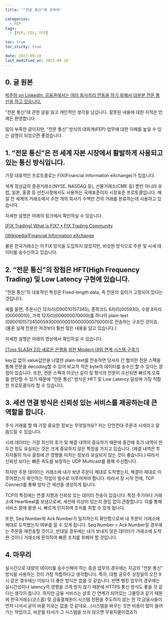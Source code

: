 ```yaml
---
title: '"전문 통신"에 관하여'

categories:
  - FEP
tags:
  - [FEP, FIX, TCP]

toc: true
toc_sticky: true

date: 2023-09-10
last_modified_at: 2023-09-10
---
```


## 0. 글 원본

[박준하 on LinkedIn: 금융권에서는 여러 회사끼리 연동을 하기 위해서 대부분 전문 통신을 하고 있습니다.](https://www.linkedin.com/posts/준하-박-42443064_금융권에서는-여러-회사끼리-연동을-하기-위해서-대부분-전문-통신을-하고-있습니다-activity-7105894467450126337-iYx4?utm_source=share&utm_medium=member_desktop)

“전문 통신”에 관한 글을 읽고 개인적인 생각을 남깁니다. 잘못된 내용에 대한 지적은 언제든 환영합니다.

많이 부족한 글이지만, “전문 통신” 방식의 대외계(FEP) 업무에 대한 이해를 높일 수 있는 설명이 되었으면 좋겠습니다.

## 1. “전문 통신”은 전 세계 자본 시장에서 활발하게 사용되고 있는 통신 방식입니다.

가장 대표적인 프로토콜로는 FIX(Financial Information eXchange)가 있습니다.

세계 정상급의 증권거래소(NYSE, NASDAQ 등), 선물거래소(CME 등) 뿐만 아니라 유럽, 일본, 홍콩 등 선진시장에서도 사용하는 국제표준이자 시장표준 프로토콜입니다. 매일 전 세계의 거래소에서 수천 개의 회사가 수백만 건의 거래를 완료하는데 사용하고 있습니다.

자세한 설명은 아래의 링크에서 확인하실 수 있습니다.

[[FIX Trading] What is FIX? • FIX Trading Community](https://www.fixtrading.org/what-is-fix/)

[[Wikipedia]Financial Information eXchange](https://en.wikipedia.org/wiki/Financial_Information_eXchange)

물론 한국거래소는 이 FIX 방식을 도입하지 않았지만, 비슷한 방식으로 주문 및 시세 데이터를 송수신하고 있습니다.

## 2. “전문 통신”의 장점은 HFT(High Frequency Trading) 및 Low Latency 구현에 있습니다.

“전문 통신”의 대표적인 특징은 Fixed-length data, 즉 전문의 길이가 고정되어 있다는 것입니다.

예를 들면, 주문시간 12자리(090010157345), 종목코드 6자리(005930), 수량 8자리(00000010), 가격 12자리(000000070000)를 하나의 plain-text (09001015734500593000000010000000070000)로 전송하는 구조인 것이죠. (물론 실제 전문은 저것보다 훨씬 많은 내용을 담고 있습니다.)

자세한 설명은 아래의 영상에서 확인하실 수 있습니다.

[[Toss SLASH 23] 새로운 은행을 위한 Modern 대외 연계 시스템 구축기](https://toss.im/slash-23/session-detail/A2-4)

key값 없이 value값만을 나열한 plain-text를 전송하면 당사자 간 협의한 전문 스펙을 통해 전문을 decoding할 수 있어 비교적 적은 byte의 데이터를 송수신 할 수 있다는 장점이 있습니다. 또한, 전문 스펙과 어긋난 길이 및 형식의 전문이 수신되면 빠르게 오류를 판단할 수 있기 때문에 “전문 통신” 방식은 HFT 및 Low Latency 달성에 가장 적합한 프로토콜이라 할 수 있습니다.

## 3. 세션 연결 방식은 신뢰성 있는 서비스를 제공하는데 큰 역할을 합니다.

주식 거래를 할 때 가장 중요한 정보는 무엇일까요? 저는 단언컨대 주문과 시세라고 말씀드릴 수 있습니다.

시세 데이터는 가장 최신의 호가 및 체결 내역이 중요하기 때문에 중간에 호가 내역이 한 두건 정도 유실되는 것은 크게 중요하지 않은 특징을 가지고 있습니다. (체결 내역은 투자자들의 의사 결정에 큰 영향을 미치는 정보라 유실되지 않는 것이 좋습니다.) 따라서 신뢰성 보다는 빠른 속도를 보장하는 UDP Multicast를 통해 수신합니다.

하지만 주문 데이터는 거래소에 내가 보낸 주문이 제대로 도착했는지, 체결이 제대로 이루어졌는지 확인하는 작업이 필수로 이루어져야 합니다. 따라서 장 시작 전에, TCP Connect를 통해 양자 간 세션을 생성하게 됩니다.

TCP의 특징에는 연결 지향과 신뢰성 있는 데이터 전송이 있습니다. 특정 주기마다 거래소에 Heartbeat를 보냄으로써, 세션에 이상이 있는지 끊임 없이 관찰합니다. 이를 통해 서비스 장애 발생 시, 빠르게 인지하여 조치를 취할 수 있게 됩니다.

또한, Seq Number와 Ack Number가 일치하는지 확인함으로써 내 주문이 거래소에 제대로 도착했는지 여부를 알 수 있게 됩니다. Seq Number > Ack Number일 경우에는 주문을 재전송할 것이고, 반대일 경우에는 내가 보내지 않은 데이터가 거래소에 도착한 것이니 거래소에 문의하여 빠른 조치를 취해야 할 것입니다.

## 4. 마무리

실시간으로 대량의 데이터를 송수신해야 하는 증권 업무의 경우에는 지금의 “전문 통신” 방식을 사용하는 것이 가장 적합하다고 생각합니다. 특히, 대형 공모주 상장일의 오전 9시 같은 경우에는 이보다 더 좋은 방식은 없을 것 같습니다. 반면 뱅킹 업무의 경우에는 실시간성이나 latency의 영향을 크게 받지 않기 때문에 HTTPS 통신 방식도 좋을 것 같다는 생각이 듭니다. 하지만 금융 서비스는 상호 간 연계가 되어있는 그물망과 같기 때문에 한국거래소(코스콤) 및 금융결제원이 시스템 전환을 주도하지 않는 한 각 금융사들이 먼저 나서서 굳이 바꿀 이유는 없을 것 같네요…(시스템을 바꾸는 것은 비용이 많이 들어가는 작업이고, 바꾼들 타사가 그 시스템을 쓰지 않으면 무용지물이겠죠?)

